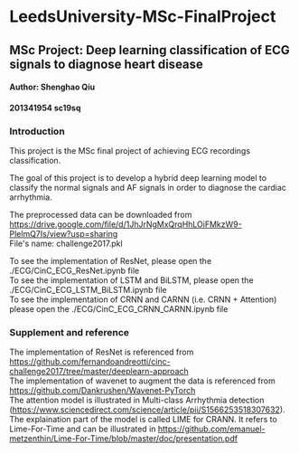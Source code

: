 # LeedsUniversity-MSc-FinalProject
## MSc Project: Deep learning classification of ECG signals to diagnose heart disease
#### Author: Shenghao Qiu
#### 201341954 sc19sq

### Introduction
This project is the MSc final project of achieving ECG recordings classification. <br>

The goal of this project is to develop a hybrid deep learning model to classify the normal signals and AF signals in order to diagnose the cardiac arrhythmia. 

The preprocessed data can be downloaded from https://drive.google.com/file/d/1JhJrNgMxQrqHhLOiFMkzW9-PlelmQ7Is/view?usp=sharing <br>
File's name: challenge2017.pkl <br>

To see the implementation of ResNet, please open the ./ECG/CinC_ECG_ResNet.ipynb file <br>
To see the implementation of LSTM and BiLSTM, please open the ./ECG/CinC_ECG_LSTM_BiLSTM.ipynb file <br>
To see the implementation of CRNN and CARNN (i.e. CRNN + Attention) please open the ./ECG/CinC_ECG_CRNN_CARNN.ipynb file <br>

### Supplement and reference
The implementation of ResNet is referenced from https://github.com/fernandoandreotti/cinc-challenge2017/tree/master/deeplearn-approach <br>
The implementation of wavenet to augment the data is referenced from https://github.com/Dankrushen/Wavenet-PyTorch <br>
The attention model is illustrated in Multi-class Arrhythmia detection (https://www.sciencedirect.com/science/article/pii/S1566253518307632). <br>
The explaination part of the model is called LIME for CRANN. It refers to Lime-For-Time and can be illustrated in https://github.com/emanuel-metzenthin/Lime-For-Time/blob/master/doc/presentation.pdf <br>
